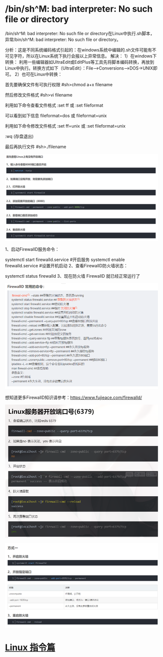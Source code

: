 # /bin/sh^M: bad interpreter: No such file or directory

/bin/sh^M: bad interpreter: No such file or directory在Linux中执行.sh脚本，异常/bin/sh^M: bad interpreter: No such file or directory。 

分析：这是不同系统编码格式引起的：在windows系统中编辑的.sh文件可能有不可见字符，所以在Linux系统下执行会报以上异常信息。 
解决：
1）在windows下转换： 
    利用一些编辑器如UltraEdit或EditPlus等工具先将脚本编码转换，再放到Linux中执行。转换方式如下（UltraEdit）：File-->Conversions-->DOS->UNIX即可。 
2）也可在Linux中转换： 

首先要确保文件有可执行权限 
#sh>chmod a+x filename 

然后修改文件格式 
#sh>vi filename 

利用如下命令查看文件格式 
:set ff 或 :set fileformat 

可以看到如下信息 
fileformat=dos 或 fileformat=unix 

利用如下命令修改文件格式 
:set ff=unix 或 :set fileformat=unix 

:wq (存盘退出) 

最后再执行文件 
#sh>./filename 

![image-20230404163523962](./images/image-20230404163523962.png)

1、启动FirewallD服务命令：

systemctl start firewalld.service #开启服务
systemctl enable firewalld.service #设置开机启动
2、查看FirewallD防火墙状态：

systemctl status firewalld
3、现在防火墙 FirewallD 就已经正常运行了



![image-20230404163723850](./images/image-20230404163723850.png) 

想知道更多FirewallD知识请参考：https://www.fujieace.com/firewalld/

![image-20230404163752439](./images/image-20230404163752439.png)



![image-20230404163817342](./images/image-20230404163817342.png) 





# [Linux 指令篇](https://blog.csdn.net/hu1656/article/details/106086041)